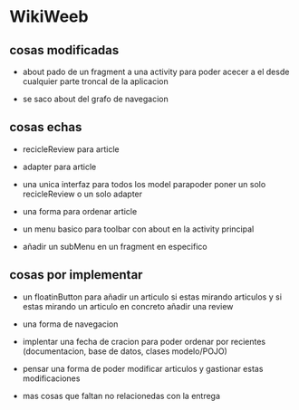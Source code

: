 # WikiWeeb
## cosas modificadas

* about pado de un fragment a una activity para poder acecer a el desde cualquier parte troncal de la aplicacion

* se saco about del grafo de navegacion

## cosas echas

* recicleReview para article

* adapter para article

* una unica interfaz para todos los model parapoder poner un solo recicleReview o un solo adapter

* una forma para ordenar article

* un menu basico para toolbar con about en la activity principal

* añadir un subMenu en un fragment en especifico

## cosas por implementar

* un floatinButton para añadir un articulo si estas mirando articulos y si estas mirando un articulo en concreto añadir una review

* una forma de navegacion

* implentar una fecha de cracion para poder ordenar por recientes (documentacion, base de datos, clases modelo/POJO)

* pensar una forma de poder modificar articulos y gastionar estas modificaciones

* mas cosas que faltan no relacionedas con la entrega